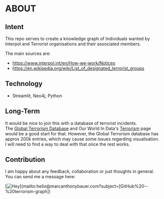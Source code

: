 # ABOUT

## Intent
This repo serves to create a knowledge graph of Individuals wanted by Interpol and Terrorist organisations and their associated members.

The main sources are: 
- https://www.interpol.int/en/How-we-work/Notices 
- https://en.wikipedia.org/wiki/List_of_designated_terrorist_groups 

## Technology
- Streamlit, Neo4j, Python

## Long-Term
It would be nice to join this with a database of terrorist incidents.   
The [Global Terrorism Database](https://www.start.umd.edu/gtd/) and Our World In Data's [Terrorism]("https://ourworldindata.org/terrorism") page would be a good start for that. However, the Global Terrorism database has approx 200k entries, which may cause some issues regarding visualisation. I will need to find a way to deal with that once the rest works.

## Contribution
I am happy about any feedback, collaboration or just thoughts in general. You can send me a message here:  

 [![Hey]( https://img.shields.io/badge/-Hello!)](mailto:hello@marcanthonybauer.com?subject=[GitHub%20--%20terrorism-graph])
